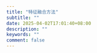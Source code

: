 ```yaml
---
title: "特征融合方法"
subtitle: ""
date: 2025-04-02T17:01:40+08:00
description: ""
keywords: ""
comment: false
---
```

